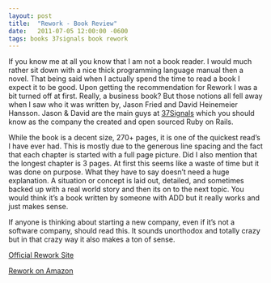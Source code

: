 ```yaml
---
layout: post
title:  "Rework - Book Review"
date:   2011-07-05 12:00:00 -0600
tags: books 37signals book rework
---
```


If you know me at all you know that I am not a book reader. I would much rather sit down with a nice thick programming language manual then a novel. That being said when I actually spend the time to read a book I expect it to be good. Upon getting the recommendation for Rework I was a bit turned off at first. Really, a business book? But those notions all fell away when I saw who it was written by, Jason Fried and David Heinemeier Hansson. Jason & David are the main guys at [37Signals](http://37signals.com/) which you should know as the company the created and open sourced Ruby on Rails.

<!--break-->

While the book is a decent size, 270+ pages, it is one of the quickest read’s I have ever had. This is mostly due to the generous line spacing and the fact that each chapter is started with a full page picture. Did I also mention that the longest chapter is 3 pages. At first this seems like a waste of time but it was done on purpose. What they have to say doesn’t need a huge explanation. A situation or concept is laid out, detailed, and sometimes backed up with a real world story and then its on to the next topic. You would think it’s a book written by someone with ADD but it really works and just makes sense.

If anyone is thinking about starting a new company, even if it’s not a software company, should read this. It sounds unorthodox and totally crazy but in that crazy way it also makes a ton of sense.

[Official Rework Site](http://37signals.com/rework/)

[Rework on Amazon](http://www.amazon.com/Rework-Jason-Fried/dp/0307463745)
